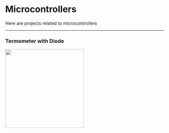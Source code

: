 # Microcontrollers
 Here are projects related to microcontrollers

---
### Termometer with Diode

<img src="https://user-images.githubusercontent.com/73124995/255769067-f5c5f401-7d35-4e3d-907c-f6151016f1fc.jpeg" width="250">

